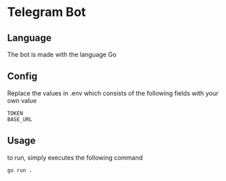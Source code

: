 # Telegram Bot


## Language
The bot is made with the language Go

## Config

Replace the values in .env which consists of the following fields with your own value
```env
TOKEN
BASE_URL
```

## Usage
to run, simply executes the following command
```sh
go run .
```